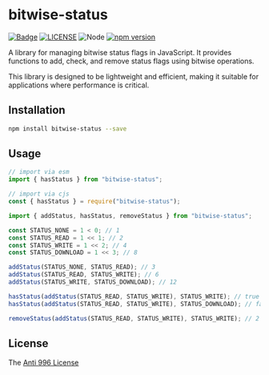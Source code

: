 # bitwise-status

[![Badge](https://img.shields.io/badge/link-996.icu-%23FF4D5B.svg?style=flat-square)](https://996.icu/#/en_US)
[![LICENSE](https://img.shields.io/badge/license-Anti%20996-blue.svg?style=flat-square)](https://github.com/996icu/996.ICU/blob/master/LICENSE)
![Node](https://img.shields.io/badge/node-%3E=14-blue.svg?style=flat-square)
[![npm version](https://badge.fury.io/js/bitwise-status.svg)](https://badge.fury.io/js/bitwise-status)

A library for managing bitwise status flags in JavaScript. It provides functions to add, check, and remove status flags using bitwise operations.

This library is designed to be lightweight and efficient, making it suitable for applications where performance is critical.

## Installation

```bash
npm install bitwise-status --save
```

## Usage

```js
// import via esm
import { hasStatus } from "bitwise-status";

// import via cjs
const { hasStatus } = require("bitwise-status");
```

```js
import { addStatus, hasStatus, removeStatus } from "bitwise-status";

const STATUS_NONE = 1 < 0; // 1
const STATUS_READ = 1 << 1; // 2
const STATUS_WRITE = 1 << 2; // 4
const STATUS_DOWNLOAD = 1 << 3; // 8

addStatus(STATUS_NONE, STATUS_READ); // 3
addStatus(STATUS_READ, STATUS_WRITE); // 6
addStatus(STATUS_WRITE, STATUS_DOWNLOAD); // 12

hasStatus(addStatus(STATUS_READ, STATUS_WRITE), STATUS_WRITE); // true
hasStatus(addStatus(STATUS_READ, STATUS_WRITE), STATUS_DOWNLOAD); // false

removeStatus(addStatus(STATUS_READ, STATUS_WRITE), STATUS_WRITE); // 2
```

## License

The [Anti 996 License](LICENSE)
